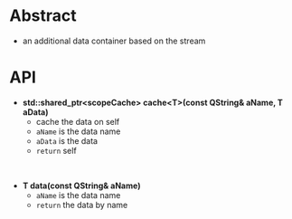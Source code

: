 # Abstract  
* an additional data container based on the stream  

# API  
* **std::shared_ptr<scopeCache\> cache<T\>(const QString& aName, T aData)**  
    - cache the data on self  
    - `aName` is the data name  
    - `aData` is the data  
    - `return` self  
</br>

* **T data(const QString& aName)**  
    - `aName` is the data name  
    - `return` the data by name  
</br>